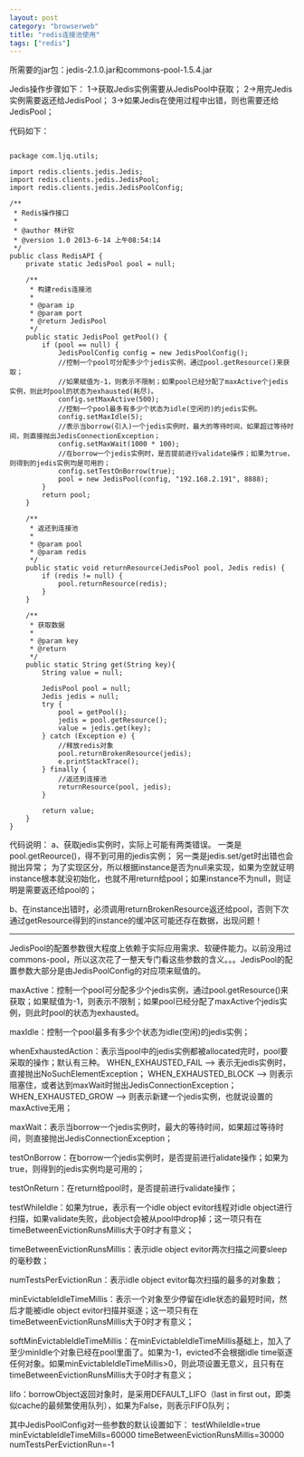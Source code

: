 ```yaml
---
layout: post
category: "browserweb"
title: "redis连接池使用"
tags: ["redis"]
---
```



所需要的jar包：jedis-2.1.0.jar和commons-pool-1.5.4.jar

Jedis操作步骤如下：
1->获取Jedis实例需要从JedisPool中获取；
2->用完Jedis实例需要返还给JedisPool；
3->如果Jedis在使用过程中出错，则也需要还给JedisPool；

代码如下：

<pre><code> 
package com.ljq.utils;

import redis.clients.jedis.Jedis;
import redis.clients.jedis.JedisPool;
import redis.clients.jedis.JedisPoolConfig;

/**   
 * Redis操作接口
 *
 * @author 林计钦
 * @version 1.0 2013-6-14 上午08:54:14   
 */
public class RedisAPI {
    private static JedisPool pool = null;
    
    /**
     * 构建redis连接池
     * 
     * @param ip
     * @param port
     * @return JedisPool
     */
    public static JedisPool getPool() {
        if (pool == null) {
            JedisPoolConfig config = new JedisPoolConfig();
            //控制一个pool可分配多少个jedis实例，通过pool.getResource()来获取；
            //如果赋值为-1，则表示不限制；如果pool已经分配了maxActive个jedis实例，则此时pool的状态为exhausted(耗尽)。
            config.setMaxActive(500);
            //控制一个pool最多有多少个状态为idle(空闲的)的jedis实例。
            config.setMaxIdle(5);
            //表示当borrow(引入)一个jedis实例时，最大的等待时间，如果超过等待时间，则直接抛出JedisConnectionException；
            config.setMaxWait(1000 * 100);
            //在borrow一个jedis实例时，是否提前进行validate操作；如果为true，则得到的jedis实例均是可用的；
            config.setTestOnBorrow(true);
            pool = new JedisPool(config, "192.168.2.191", 8888);
        }
        return pool;
    }
    
    /**
     * 返还到连接池
     * 
     * @param pool 
     * @param redis
     */
    public static void returnResource(JedisPool pool, Jedis redis) {
        if (redis != null) {
            pool.returnResource(redis);
        }
    }
    
    /**
     * 获取数据
     * 
     * @param key
     * @return
     */
    public static String get(String key){
        String value = null;
        
        JedisPool pool = null;
        Jedis jedis = null;
        try {
            pool = getPool();
            jedis = pool.getResource();
            value = jedis.get(key);
        } catch (Exception e) {
            //释放redis对象
            pool.returnBrokenResource(jedis);
            e.printStackTrace();
        } finally {
            //返还到连接池
            returnResource(pool, jedis);
        }
        
        return value;
    }
}
</code></pre>
代码说明：
a、获取jedis实例时，实际上可能有两类错误。
一类是pool.getReource()，得不到可用的jedis实例；
另一类是jedis.set/get时出错也会抛出异常；
为了实现区分，所以根据instance是否为null来实现，如果为空就证明instance根本就没初始化，也就不用return给pool；如果instance不为null，则证明是需要返还给pool的；

b、在instance出错时，必须调用returnBrokenResource返还给pool，否则下次通过getResource得到的instance的缓冲区可能还存在数据，出现问题！

-------------------------------------------------

JedisPool的配置参数很大程度上依赖于实际应用需求、软硬件能力。以前没用过commons-pool，所以这次花了一整天专门看这些参数的含义。。。JedisPool的配置参数大部分是由JedisPoolConfig的对应项来赋值的。

maxActive：控制一个pool可分配多少个jedis实例，通过pool.getResource()来获取；如果赋值为-1，则表示不限制；如果pool已经分配了maxActive个jedis实例，则此时pool的状态为exhausted。

maxIdle：控制一个pool最多有多少个状态为idle(空闲)的jedis实例；

whenExhaustedAction：表示当pool中的jedis实例都被allocated完时，pool要采取的操作；默认有三种。
WHEN_EXHAUSTED_FAIL --> 表示无jedis实例时，直接抛出NoSuchElementException；
WHEN_EXHAUSTED_BLOCK --> 则表示阻塞住，或者达到maxWait时抛出JedisConnectionException；
WHEN_EXHAUSTED_GROW --> 则表示新建一个jedis实例，也就说设置的maxActive无用；

maxWait：表示当borrow一个jedis实例时，最大的等待时间，如果超过等待时间，则直接抛出JedisConnectionException；

testOnBorrow：在borrow一个jedis实例时，是否提前进行alidate操作；如果为true，则得到的jedis实例均是可用的；

testOnReturn：在return给pool时，是否提前进行validate操作；

testWhileIdle：如果为true，表示有一个idle object evitor线程对idle object进行扫描，如果validate失败，此object会被从pool中drop掉；这一项只有在timeBetweenEvictionRunsMillis大于0时才有意义；

timeBetweenEvictionRunsMillis：表示idle object evitor两次扫描之间要sleep的毫秒数；

numTestsPerEvictionRun：表示idle object evitor每次扫描的最多的对象数；

minEvictableIdleTimeMillis：表示一个对象至少停留在idle状态的最短时间，然后才能被idle object evitor扫描并驱逐；这一项只有在timeBetweenEvictionRunsMillis大于0时才有意义；

softMinEvictableIdleTimeMillis：在minEvictableIdleTimeMillis基础上，加入了至少minIdle个对象已经在pool里面了。如果为-1，evicted不会根据idle time驱逐任何对象。如果minEvictableIdleTimeMillis>0，则此项设置无意义，且只有在timeBetweenEvictionRunsMillis大于0时才有意义；

lifo：borrowObject返回对象时，是采用DEFAULT_LIFO（last in first out，即类似cache的最频繁使用队列），如果为False，则表示FIFO队列；

其中JedisPoolConfig对一些参数的默认设置如下：
testWhileIdle=true
minEvictableIdleTimeMills=60000
timeBetweenEvictionRunsMillis=30000
numTestsPerEvictionRun=-1

